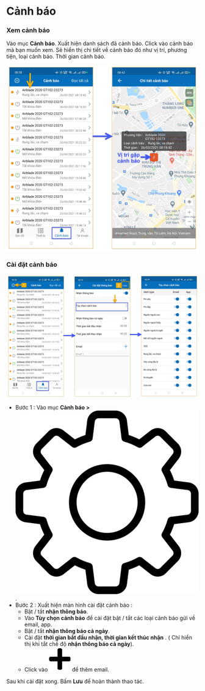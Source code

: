 # Cảnh báo

### Xem cảnh báo 
 Vào mục **Cảnh báo**. Xuất hiện danh sách đã cảnh báo. Click vào cảnh báo mà bạn muốn xem. Sẽ hiển thị chi tiết về cảnh báo đó như vị trí, phương tiện, loại cảnh báo. Thời gian cảnh báo.

<span style="display:block;text-align:center">![Interface Web](/docs/assets/images/web-interface/app-vcn/warning-2.jpg)

### Cài đặt cảnh báo 

<span style="display:block;text-align:center">![Interface Web](/docs/assets/images/web-interface/app-vcn/setting-warning-3.jpg)

- Bước 1 : Vào mục **Cảnh báo >**  <span class="icon-left ">![Ok](/docs/assets/images/web-interface/icon/SVG/settings.svg). 
- Bước 2 : Xuất hiện màn hình cài đặt cảnh báo :
    - Bật / tắt **nhận thông báo**.
    - Vào **Tùy chọn cảnh báo** để cài đặt bật / tắt các loại cảnh báo gửi về email, app. 
    - Bật / tắt **nhận thông báo cả ngày**.
    - Cài đặt **thời gian bắt đầu nhận, thời gian kết thúc nhận** . ( Chỉ hiển thị khi tắt chế độ **nhận thông báo cả ngày**).
    - Click vào <span class="icon-left svg-filter-info">![Ok](/docs/assets/images/web-interface/icon/SVG/plus.svg) để thêm email.

Sau khi cài đặt xong. Bấm **Lưu** để hoàn thành thao tác.





